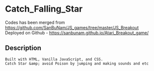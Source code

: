 # Catch_Falling_Star
Codes has been merged from https://github.com/SanBuNam/JS_games/tree/master/JS_Breakout
Deployed on Github - https://sanbunam.github.io/Atari_Breakout_game/
## Description
```
Built with HTML, Vanilla JavaScript, and CSS.
Catch Star &amp; avoid Poison by jumping and making sounds and etc
```
